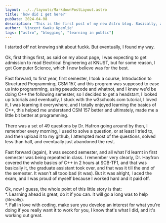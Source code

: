 ```yaml
---
layout: ../../layouts/MarkdownPostLayout.astro
title: 'how did I get here?'
pubDate: 2024-04-08
description: 'This is the first post of my new Astro blog. Basically, a recap of my coding journey'
author: 'Vincent Kwaku Kpemlie'
tags: ["astro", "blogging", "learning in public"]
---
```

I started off not knowing shit about fuckk. But eventually, I found my way.
<br> <br>
Ok, first things first, as said on my about page, I was expecting to get admission to read Electrical Engineering at KNUST, but for some reason, I got Computer Science, which I now believe was for the best.
<br><br>
Fast forward, to first year, first semester, I took a course, Introduction to Structured Programming, CSM 157, and this program was supposed to ease us into programming, using pseudocode and whatnot, and I knew we'd be doing C++ the following semester, so I decided to get a headstart, I looked up tutorials and eventually, I stuck with the w3schools.com tutorial, I loved it, I was learning it everywhere, and I totally enjoyed learning the basics of C++, this helped me understand CSM 157 better and ultimately, made me a little bit better at programming.
<br><br>
There was a set of 49 questions by Dr. Hafron going around by then, I remember every morning, I used to solve a question, or at least I tried to, and then upload it to my github, I attempted most of the questions, solved less than half, and eventually just abandoned the rest.
<br><br>
Fast forward (again), it was second semester, and all what I'd learnt in first semester was being repeated in class. I remember very clearly, Dr. Hayfron covered the whole basics of C++ in 2 hours at SCB-TF1, and that was basically it, the graduate assistant took over, and that was it till the end of the semester. It wasn't all tooo bad (it was). But it was alright, I aced the exam, and I was proud of myself because I worked hard and it paid off. 
<br><br>
Ok, now I guess, the whole point of this little story is that:
<br>
*. Learning ahead is great, do it if you can. It will go a long was to help (literally).
<br>
*. Fall in love with coding, make sure you develop an interest for what you're doing if you really want it to work for you, I know that's what I did, and it's working out great.